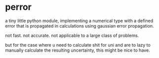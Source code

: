 # perror

a tiny little python module, implementing a numerical type with a defined error that is
propagated in calculations using gaussian error propagation.

not fast.
not accurate.
not applicable to a large class of problems.

but for the case where u need to calculate shit for uni and are to lazy to manually calculate the resulting uncertainty, this might be nice to have.
